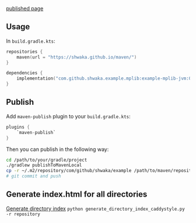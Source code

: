 [published page](https://shwaka.github.io/maven/com/github/shwaka/)

## Usage
In `build.gradle.kts`:
```kotlin
repositories {
    maven(url = "https://shwaka.github.io/maven/")
}

dependencies {
    implementation("com.github.shwaka.example.mplib:example-mplib-jvm:0.1")
}
```

## Publish
Add `maven-publish` plugin to your `build.gradle.kts`:
```kotlin
plugins {
    `maven-publish`
}
```

Then you can publish in the following way:
```bash
cd /path/to/your/gradle/project
./gradlew publishToMavenLocal
cp -r ~/.m2/repository/com/github/shwaka/example /path/to/maven/repository/com/github/shwaka/example
# git commit and push
```

## Generate index.html for all directories
[Generate directory index](https://gist.github.com/glowinthedark/625eb4caeca12c5aa52778a3b4b0adb4)
`python generate_directory_index_caddystyle.py -r repository`
